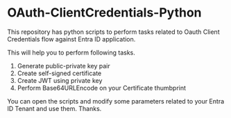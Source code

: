 # OAuth-ClientCredentials-Python
This repository has python scripts to perform tasks related to Oauth Client Credentials flow against Entra ID application.

This will help you to perform following tasks. 
1. Generate public-private key pair
2. Create self-signed certificate
3. Create JWT using private key
4. Perform Base64URLEncode on your Certificate thumbprint 

You can open the scripts and modify some parameters related to your Entra ID Tenant and use them. Thanks. 
